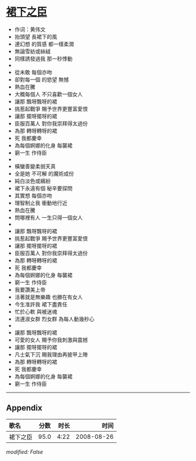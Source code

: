 # [裙下之臣](https://music.163.com/song?id=64936)

* 作词：黄伟文
* 抬頭望 長裙下的風
* 連幻想 的質感 都一樣柔潤
* 無論雪紡或絲絨
* 同樣誘發過我 那一秒悸動
* 
* 從未敢 每個亦吻
* 卻對每一個 的慾望 無憾
* 熱血在騰
* 大概每個人 不只喜歡一個女人
* 讓那 飄呀飄呀的裙
* 挑惹起戰爭 賜予世界更豐富愛恨
* 讓那 擺呀擺呀的裙
* 臣服百萬人 對你我崇拜得太過份
* 為那 轉呀轉呀的裙
* 死 我都慶幸
* 為每個婀娜的化身 每襲裙
* 窮一生 作侍臣
* 
* 橫蠻善變柔弱天真
* 全是她 不可解 的魔術成份
* 純白淡色或繽紛
* 裙下永遠有個 秘辛要探問
* 其實想 每個亦吻
* 理智制止我 衝動地行近
* 熱血在騰
* 問哪裡有人 一生只得一個女人
* 
* 讓那 飄呀飄呀的裙
* 挑惹起戰爭 賜予世界更豐富愛恨
* 讓那 擺呀擺呀的裙
* 臣服百萬人 對你我崇拜得太過份
* 為那 轉呀轉呀的裙
* 死 我都慶幸
* 為每個婀娜的化身 每襲裙
* 窮一生 作侍臣
* 我要讚美上帝
* 活著就是無樂趣 也勝在有女人
* 今生准許我 裙下盡責任
* 忙於心軟 與被迷魂
* 流連淑女群 烈女群 為每人動幾秒心
* 
* 讓那 飄呀飄呀的裙
* 可愛的女人 賜予你我刺激與震撼
* 讓那 擺呀擺呀的裙
* 凡士氣下沉 賜我理由再披甲上陣
* 為那 轉呀轉呀的裙
* 死 我都慶幸
* 為每個婀娜的化身 每襲裙
* 窮一生 作侍臣


---

## Appendix

|歌名|分数|时长|时间|
|:---|:---:|---:|---:|
|裙下之臣|95.0|4:22|2008-08-26

*modified: False*